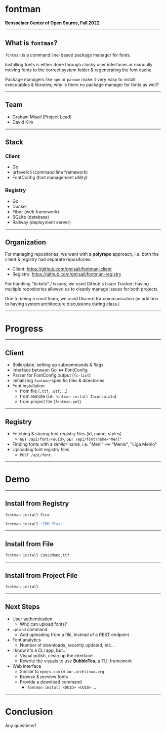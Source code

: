 # fontman

**Rensselaer Center of Open Source, Fall 2022**

---

## What is `fontman`?

`fontman` is a command line-based package manager for fonts.

Installing fonts is either done through clunky user interfaces
_or_ manually moving fonts to the correct system folder & regenerating
the font cache.

Package managers like `npm` or `pacman` make it very easy to
install executables & libraries; why is there no package
manager for fonts as well?

---

## Team

- Graham Misail (Project Lead)
- David Kim

---

## Stack

### Client

- Go
- urfave/cli (command line framework)
- FontConfig (font management utility)

### Registry

- Go
- Docker
- Fiber (web framework)
- SQLite (database)
- Railway (deployment server)

---

## Organization

For managing repositories, we went with a **polyrepo** approach, i.e. both the 
client & registry had separate repositories.

- Client: https://github.com/gmisail/fontman-client
- Registry: https://github.com/gmisail/fontman-registry

For handling "tickets" / issues, we used Github's Issue Tracker; having multiple
repositories allowed us to cleanly manage issues for both projects.

Due to being a small team, we used Discord for communication (in addition to 
having system architecture discussions during class.)

---

# Progress

---

## Client

- Boilerplate, setting up subcommands & flags
- Interface between Go <=> FontConfig
- Parser for FontConfig output (`fc-list`)
- Initializing `fontman`-specific files & directories
- Font installation
  - from file (`.ttf`, `.otf`, ...)
  - from remote (i.e. `fontman install Inconsolata`)
  - from project file (`fontman.yml`)

---

## Registry

- Fetching & storing font registry files (id, name, styles)
  - `GET /api/font/<uuid>`, `GET /api/font?name="Menl"`
- Finding fonts with a _similar_ name, i.e. "Menl" ==> "Menlo", "Liga Menlo"
- Uploading font registry files
  - `POST /api/font`

---

# Demo

---

## Install from Registry

```bash
fontman install Fira
```

```bash
fontman install "IBM Plex"
```

---

## Install from File

```bash
fontman install ComicMono.ttf
```

---

## Install from Project File

```bash
fontman install
```

---

## Next Steps

- User authentication
  - Who can upload fonts?
- `upload` command
  - Add uploading from a file, instead of a REST endpoint
- Font analytics
  - Number of downloads, recently updated, etc...
- I know it's a CLI app, but...
  - Visual polish, clean up the interface
  - Rewrite the visuals to use **BubbleTea**, a TUI framework
- Web interface
  - Similar to `npmjs.com` or `aur.archlinux.org`
  - Browse & preview fonts
  - Provide a download command
    - `fontman install <UUID> <UUID> …`

---

# Conclusion

Any questions?
